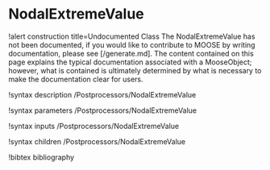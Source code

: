 <!-- MOOSE Documentation Stub: Remove this when content is added. -->

# NodalExtremeValue

!alert construction title=Undocumented Class
The NodalExtremeValue has not been documented, if you would like to contribute to MOOSE by
writing documentation, please see [/generate.md]. The content contained on this page explains
the typical documentation associated with a MooseObject; however, what is contained is ultimately
determined by what is necessary to make the documentation clear for users.

!syntax description /Postprocessors/NodalExtremeValue

!syntax parameters /Postprocessors/NodalExtremeValue

!syntax inputs /Postprocessors/NodalExtremeValue

!syntax children /Postprocessors/NodalExtremeValue

!bibtex bibliography
